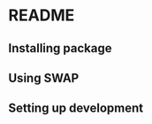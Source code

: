 README
======


Installing package
------------------

Using SWAP
----------

Setting up development
----------------------